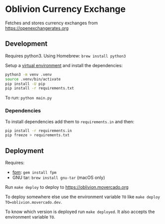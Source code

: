 Oblivion Currency Exchange
===

Fetches and stores currency exchanges from https://openexchangerates.org

Development
---

Requires python3. Using Homebrew: `brew install python3`

Setup a [virtual environment](https://docs.python.org/3/library/venv.html) and
install the dependencies:

```bash
python3 -m venv .venv
source .venv/bin/activate
pip install -U pip
pip install -r requirements.txt
```

To run: `python main.py`

### Dependencies

To install dependencies add them to `requirements.in` and then:

```bash
pip install -r requirements.in
pip freeze > requirements.txt
```

Deployment
---

Requires:
 - [fpm](https://github.com/jordansissel/fpm): `gem install fpm`
 - GNU tar: `brew install gnu-tar` (macOS only)

Run `make deploy` to deploy to https://oblivion.movercado.org

To deploy somewhere else use the environment variable `TO` like `make deploy TO=oblivion.movercado.dev`.

To know which version is deployed run `make deployed`. It also accepts the environment variable `TO`.
